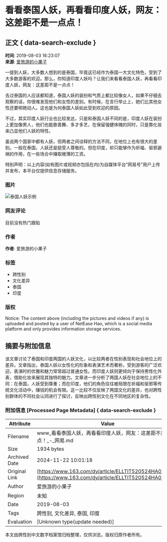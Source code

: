 # 看看泰国人妖，再看看印度人妖，网友：这差距不是一点点！

## 正文 { data-search-exclude }


**时间**: 2019-08-03 16:23:07  
**来源**: [爱旅游的小果子](https://www.163.com/dy/media/T1497352559034.html)  

一提到人妖，大多数人想到的是泰国，毕竟这已经作为泰国一大文化特色，受到了大多数游客的欢迎。那么，你知道印度人妖吗？让我们来看看泰国人妖，再看看印度人妖，网友：这差距不是一点点！

去过泰国的人应该都知道，泰国人妖的装扮和气质上都比较像女人，如果不仔细去观察的话，你很难发现他们和女性的差别。有时候，在言行举止上，她们比其他女性还要明艳动人。这也是为何泰国人妖如此受到欢迎的原因。

不过，其实印度人妖行业也比较发达，只是和泰国人妖不同的是，印度人妖在装扮上更加像男人，他们也能歌善舞、多才多艺，在保留强健体魄的同时，只是靠化妆来凸显他们人妖的特性。

虽说两个国家中都有人妖，但两者之间诠释的方法不同，在地位上也有很大的差别。一般在泰国，人妖还是挺受人尊敬的。但在印度，却只能够作为祈福、驱邪避祸的作用，在一些场合中赚取微薄的工资。

特别声明：以上内容(如有图片或视频亦包括在内)为自媒体平台“网易号”用户上传并发布，本平台仅提供信息存储服务。

### 图片
![泰国人妖示例](http://cms-bucket.nosdn.127.net/dc6864374c8748ea86837e7ede4cba8620161223115307.jpg)

### 网友评论
目前没有热门跟贴

### 作者
**作者**: 爱旅游的小果子  

### 标签
- 跨性别
- 文化差异
- 泰国
- 印度

### 版权
Notice: The content above (including the pictures and videos if any) is uploaded and posted by a user of NetEase Hao, which is a social media platform and only provides information storage services.

## 摘要与附加信息

<!-- tcd_abstract -->
该文章讨论了泰国和印度两国的人妖文化，以比较两者在性别表现和社会地位上的差异。文章指出，泰国人妖以女性化的形象和表演艺术而著称，受到游客的广泛欢迎，表演时的优雅和魅力常常超过普通女性。而印度人妖则更倾向于保持男性化外表，借助化妆来展现其独特的魅力。文章进一步分析了两国人妖在社会地位上的不同：在泰国，人妖受到尊重；而在印度，他们的角色往往被局限在祈福和驱邪等传统文化活动中，赚钱的机会有限。这一比较不仅反映了两国文化的差异，也对跨性别群体的不同社会认同进行了探讨，反映出跨性别文化在不同地区的复杂性。
<!-- tcd_abstract_end -->

### 附加信息 [Processed Page Metadata] { data-search-exclude }

| Attribute       | Value                                  |
|-----------------|----------------------------------------|
| Filename        | www_看看泰国人妖，再看看印度人妖，网友：这差距不是一点点！_-_网易.md                             |
| Size            | 1934 bytes                           |
| Archived Date   | 2024-11-22 10:01:18                             |
| Original Link   | [https://www.163.com/dy/article/ELLTIT520524HA0H.html](https://www.163.com/dy/article/ELLTIT520524HA0H.html)                       |
| Author          | 爱旅游的小果子                               |
| Region          | 未知                               |
| Date            | 2019-08-03                                 |
| Tags            | 跨性别, 文化差异, 泰国, 印度                                 |
| Evaluation            | [Unknown type(update needed)]                                 |
<!-- tcd_table_end -->

本文由跨性别中文数字档案馆归档整理，仅供浏览。版权归原作者所有。
